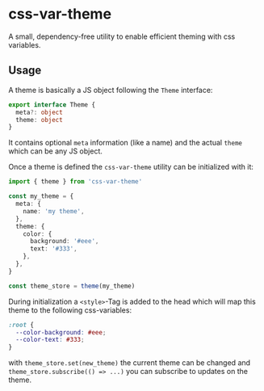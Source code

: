 # css-var-theme

A small, dependency-free utility to enable efficient theming with css variables.

## Usage

A theme is basically a JS object following the `Theme` interface:

```ts
export interface Theme {
  meta?: object
  theme: object
}
```

It contains optional `meta` information (like a name) and the actual `theme` which can be any JS object.

Once a theme is defined the `css-var-theme` utility can be initialized with it:

```ts
import { theme } from 'css-var-theme'

const my_theme = {
  meta: {
    name: 'my theme',
  },
  theme: {
    color: {
      background: '#eee',
      text: '#333',
    },
  },
}

const theme_store = theme(my_theme)
```

During initialization a `<style>`-Tag is added to the head which will map this theme to the following css-variables:

```css
:root {
  --color-background: #eee;
  --color-text: #333;
}
```

with `theme_store.set(new_theme)` the current theme can be changed and `theme_store.subscribe(() => ...)` you can subscribe to updates on the theme.
